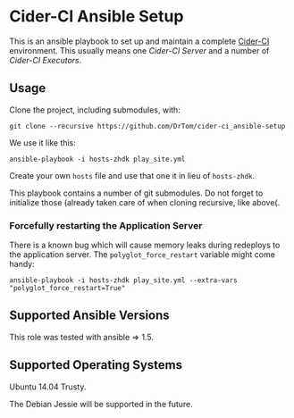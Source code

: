 Cider-CI Ansible Setup
======================

This is an ansible playbook to set up and maintain a complete
[Cider-CI](https://github.com/DrTom/cider-ci) environment. This usually
means one _Cider-CI Server_ and a number of _Cider-CI Executors_.



Usage
-----

Clone the project, including submodules, with:

    git clone --recursive https://github.com/DrTom/cider-ci_ansible-setup

We use it like this: 

    ansible-playbook -i hosts-zhdk play_site.yml

Create your own `hosts` file and use that one it in lieu of
`hosts-zhdk`.

This playbook contains a number of git submodules. Do not forget to initialize
those (already taken care of when cloning recursive, like above(. 

### Forcefully restarting the Application Server

There is a known bug which will cause memory leaks during redeploys to the
application server. The `polyglot_force_restart` variable might come handy: 

    ansible-playbook -i hosts-zhdk play_site.yml --extra-vars "polyglot_force_restart=True"



Supported Ansible Versions
--------------------------

This role was tested with ansible => 1.5.

Supported Operating Systems
---------------------------

Ubuntu 14.04 Trusty. 

The Debian Jessie will be supported in the future. 


